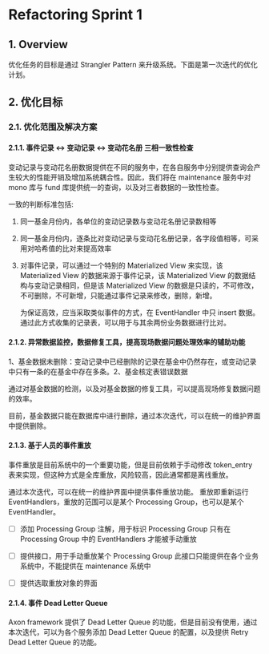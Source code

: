 # Refactoring Sprint 1

## 1. Overview

优化任务的目标是通过 Strangler Pattern 来升级系统。下面是第一次迭代的优化计划。

## 2. 优化目标

### 2.1. 优化范围及解决方案

#### 2.1.1. 事件记录 <-> 变动记录 <-> 变动花名册 三相⼀致性检查

变动记录与变动花名册数据提供在不同的服务中，在各自服务中分别提供查询会产生较大的性能开销及增加系统耦合性。因此，我们将在 maintenance 服务中对 mono 库与 fund 库提供统一的查询，以及对三者数据的⼀致性检查。

一致的判断标准包括:

1. 同一基金月份内，各单位的变动记录数与变动花名册记录数相等

2. 同一基金月份内，逐条比对变动记录与变动花名册记录，各字段值相等，可采用对哈希值的比对来提高效率

3. 对事件记录，可以通过一个特别的 Materialized View 来实现，该 Materialized View 的数据来源于事件记录，该 Materialized View 的数据结构与变动记录相同，但是该 Materialized View 的数据是只读的，不可修改，不可删除，不可新增，只能通过事件记录来修改，删除，新增。

   为保证高效，应当采取类似事件的方式，在 EventHandler 中只 insert 数据。通过此方式收集的记录表，可以用于与其余两份业务数据进行比对。

#### 2.1.2. 异常数据监控，数据修复⼯具，提高现场数据问题处理效率的辅助功能

1、基⾦数据未删除：变动记录中已经删除的记录在基⾦中仍然存在，或变动记录中只有⼀条的在基⾦中存在多条。2、基金核定表错误数据

通过对基金数据的检测，以及对基金数据的修复工具，可以提高现场修复数据问题的效率。

目前，基金数据只能在数据库中进行删除，通过本次迭代，可以在统一的维护界面中提供删除。

#### 2.1.3. 基于人员的事件重放

事件重放是目前系统中的一个重要功能，但是目前依赖于手动修改 token_entry 表来实现，但这种方式是全库重放，风险较高，因此通常都是离线重放。

通过本次迭代，可以在统一的维护界面中提供事件重放功能。
重放即重新运行 EventHandlers，重放的范围可以是某个 Processing Group，也可以是某个 EventHandler。

- [ ] 添加 Processing Group 注解，用于标识 Processing Group
      只有在 Processing Group 中的 EventHandlers 才能被手动重放

- [ ] 提供接口，用于手动重放某个 Processing Group
      此接口只能提供在各个业务系统中，不能提供在 maintenance 系统中

- [ ] 提供选取重放对象的界面

#### 2.1.4. 事件 Dead Letter Queue

Axon framework 提供了 Dead Letter Queue 的功能，但是目前没有使用，通过本次迭代，可以为各个服务添加 Dead Letter Queue 的配置，以及提供 Retry Dead Letter Queue 的功能。

